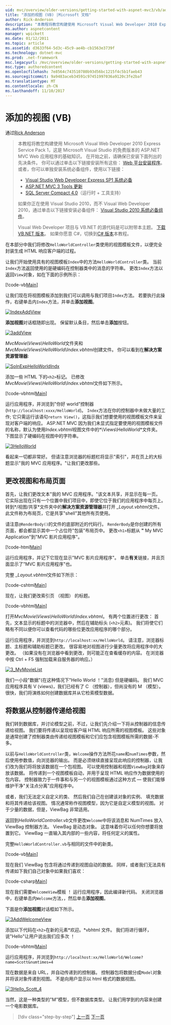 ```yaml
---
uid: mvc/overview/older-versions/getting-started-with-aspnet-mvc3/vb/adding-a-view
title: "添加的视图 (VB) |Microsoft 文档"
author: Rick-Anderson
description: "本教程将教您构建使用 Microsoft Visual Web Developer 2010 Express Service Pack 1，这是一个 ASP.NET MVC Web 应用程序的基础知识..."
ms.author: aspnetcontent
manager: wpickett
ms.date: 01/12/2011
ms.topic: article
ms.assetid: d3633f64-5d3c-45c9-ae4b-cb1563e3739f
ms.technology: dotnet-mvc
ms.prod: .net-framework
msc.legacyurl: /mvc/overview/older-versions/getting-started-with-aspnet-mvc3/vb/adding-a-view
msc.type: authoredcontent
ms.openlocfilehash: 7e8564c743510780b93d56bc1215f4c5b1faeb43
ms.sourcegitcommit: 9a9483aceb34591c97451997036a9120c3fe2baf
ms.translationtype: MT
ms.contentlocale: zh-CN
ms.lasthandoff: 11/10/2017
---
```

<a name="adding-a-view-vb"></a>添加的视图 (VB)
====================
通过[Rick Anderson](https://github.com/Rick-Anderson)

> 本教程将教您构建使用 Microsoft Visual Web Developer 2010 Express Service Pack 1，这是 Microsoft Visual Studio 的免费版本的 ASP.NET MVC Web 应用程序的基础知识。 在开始之前，请确保已安装下面列出的先决条件。 你可以通过单击以下链接安装所有这些： [Web 平台安装程序](https://www.microsoft.com/web/gallery/install.aspx?appid=VWD2010SP1Pack)。 或者，你可以单独安装系统必备组件，使用以下链接：
> 
> - [Visual Studio Web Developer Express SP1 系统必备](https://www.microsoft.com/web/gallery/install.aspx?appid=VWD2010SP1Pack)
> - [ASP.NET MVC 3 Tools 更新](https://www.microsoft.com/web/gallery/install.aspx?appsxml=&amp;appid=MVC3)
> - [SQL Server Compact 4.0](https://www.microsoft.com/web/gallery/install.aspx?appid=SQLCE;SQLCEVSTools_4_0)（运行时 + 工具支持）
> 
> 如果你正在使用 Visual Studio 2010，而不 Visual Web Developer 2010，通过单击以下链接安装必备组件： [Visual Studio 2010 系统必备组件](https://www.microsoft.com/web/gallery/install.aspx?appsxml=&amp;appid=VS2010SP1Pack)。
> 
> Visual Web Developer 项目与 VB.NET 的源代码是可以附带本主题。 [下载 VB.NET 版本](https://code.msdn.microsoft.com/Introduction-to-MVC-3-10d1b098)。 如果你愿意 C#，切换到[C# 版本](../cs/adding-a-view.md)本教程。


在本部分中我们将修改`HelloWorldController`类使用的视图模板文件，以便完全封装生成 HTML 响应客户端的过程。

让我们开始使用具有的视图模板`Index`中的方法`HelloWorldController`类。 当前`Index`方法返回使用的是硬编码在控制器类中的消息的字符串。 更改`Index`方法以返回`View`对象，如在下面的示例所示：

[!code-vb[Main](adding-a-view/samples/sample1.vb)]

让我们现在将视图模板添加到我们可以调用与我们项目`Index`方法。 若要执行此操作，右键单击内`Index`方法，并单击**添加视图**。

[![IndexAddView](adding-a-view/_static/image2.png "IndexAddView")](adding-a-view/_static/image1.png)

**添加视图**对话框随即出现。 保留默认条目，然后单击**添加**按钮。

[![3addView](adding-a-view/_static/image4.png "3addView")](adding-a-view/_static/image3.png)

*MvcMovie\Views\HelloWorld*文件夹和*MvcMovie\Views\HelloWorld\Index.vbhtml*创建文件。 你可以看到在**解决方案资源管理器**:

[![SolnExpHelloWorldIndx](adding-a-view/_static/image6.png "SolnExpHelloWorldIndx")](adding-a-view/_static/image5.png)

添加一些 HTML 下的`<h2>`标记。 已修改*MvcMovie\Views\HelloWorld\Index.vbhtml*文件如下所示。

[!code-vbhtml[Main](adding-a-view/samples/sample2.vbhtml)]

运行应用程序，并浏览到&quot;你好 world&quot;控制器 (`http://localhost:xxxx/HelloWorld`)。 `Index`方法在你的控制器中未做大量的工作; 它只需运行该语句`return View()`，这指示我们想要使用的视图模板文件来呈现对客户端的响应。 ASP.NET MVC 因为我们未显式指定要使用的视图模板文件的名称，默认为使用*Index.vbhtml*视图文件中的*\Views\HelloWorld*文件夹。 下图显示了硬编码在视图中的字符串。

[![3HelloWorld](adding-a-view/_static/image8.png "3HelloWorld")](adding-a-view/_static/image7.png)

看起来一切都非常好。 但请注意浏览器的标题栏将显示&quot;索引&quot;，并在页上的大标题显示&quot;我的 MVC 应用程序。&quot;让我们更改那些。

## <a name="changing-views-and-layout-pages"></a>更改视图和布局页面

首先，让我们更改文本&quot;我的 MVC 应用程序。&quot;该文本共享，并显示在每一页。 它实际出现在只有一个位置中我们项目中，即使它位于我们的应用程序中每页上。 转到*/视图/共享*文件夹中的**解决方案资源管理器**并打开 *\_Layout.vbhtml*文件。 此文件称为布局页，它是共享&quot;shell&quot;其他所有页使用。

请注意`@RenderBody()`的文件的底部附近的代码行。 `RenderBody`是你创建的所有页面，都会都显示其中一个占位符&quot;包装&quot;布局页中。 更改`<h1>`标题从 **&quot;**  My MVC Application&quot;到&quot;MVC 影片应用程序&quot;。

[!code-html[Main](adding-a-view/samples/sample3.html)]

运行应用程序，并记下它现在显示&quot;MVC 影片应用程序&quot;。 单击**有关**链接，并且页面显示了&quot;MVC 影片应用程序&quot;也。

完整 *\_Layout.vbhtml*文件如下所示：

[!code-cshtml[Main](adding-a-view/samples/sample4.cshtml)]

现在，让我们更改索引页 （视图） 的标题。

[!code-vbhtml[Main](adding-a-view/samples/sample5.vbhtml)]

打开*MvcMovie\Views\HelloWorld\Index.vbhtml*。 有两个位置进行更改： 首先，文本显示的标题中的浏览器中，然后在辅助标头 (`<h2>`元素)。 我们将使它们略有不同以便你可以查看代码的哪些位更改应用程序的哪个部分。

运行应用程序，并浏览到`http://localhost:xx/HelloWorld`。 请注意，浏览器标题、主标题和辅助标题已更改。 很容易地对视图进行少量更改将应用程序中的大更改。 （如果没有在浏览器中看到更改，则可能正在查看缓存的内容。 在浏览器中按 Ctrl + F5 强制加载来自服务器的响应。）

[![3_MyMovieList](adding-a-view/_static/image10.png "3_MyMovieList")](adding-a-view/_static/image9.png)

我们一小段&quot;数据&quot;(在这种情况下&quot;Hello World ！&quot;消息) 但是硬编码。 我们 MVC 应用程序具有 V (views)，我们已经有了 C （控制器），但尚没有的 M （模型）。 很快，我们将演练如何创建数据库并从它检索模型数据。

## <a name="passing-data-from-the-controller-to-the-view"></a>将数据从控制器传递给视图

我们转到数据库，并讨论模型之前，不过，让我们先介绍一下将从控制器的信息传递给视图。 我们要将传递以呈现给客户端 HTML 响应所需的视图模板。 这些对象是通常创建了控制器类由传递给视图模板和它们应包含视图模板所需的数据-不多。

以前与`HelloWorldController`类，`Welcome`操作方法所花`name`和`numTimes`参数，然后使用参数值，向浏览器的输出。 而是必须继续直接呈现此响应的控制器，让我们改为我们将将放该数据在一个包视图。 可以使用控制器和视图`ViewBag`对象来存放该数据。 将传递到一个视图模板自动，并用于呈现 HTML 响应作为数据使用的包内容。 控制器致力于一件事和与另一个的视图模板通过这种方式 — 使我们能够维护干净&quot;关注点分离&quot;应用程序中。

或者，我们无法定义自定义的类、 然后我们自己在创建该对象的实例、 填充数据和将其传递给该视图。 情况通常称作视图模型，因为它是自定义模型的视图。 对于少量的数据，但是，ViewBag 非常适用。

返回到*HelloWorldController.vb*文件更改`Welcome`中将该消息和 NumTimes 放入 ViewBag 控制器方法。 ViewBag 是动态对象。 这意味着你可以任何你想要将放置到它。 ViewBag 一直输入其内部的一些内容，将任何定义的属性。

完整`HelloWorldController.vb`与相同的文件中的新类。

[!code-vb[Main](adding-a-view/samples/sample6.vb)]

现在我们 ViewBag 包含将通过传递到视图自动的数据。 同样，或者我们无法具有传递如下我们自己对象中如果我们喜欢：

[!code-csharp[Main](adding-a-view/samples/sample7.cs)]

现在我们需要`WelcomeView`模板 ！ 运行应用程序，因此编译新代码。 关闭浏览器中，右键单击内`Welcome`方法，，然后单击**添加视图**。

下面是你**添加视图**对话框如下所示。

[![3AddWelcomeView](adding-a-view/_static/image12.png "3AddWelcomeView")](adding-a-view/_static/image11.png)

添加以下代码在`<h2>`在新的元素*欢迎。*vbhtml 文件。 我们将进行循环，说&quot;Hello&quot;让用户说出我们应多次 ！

[!code-vbhtml[Main](adding-a-view/samples/sample8.vbhtml)]

运行应用程序，并浏览到`http://localhost:xx/HelloWorld/Welcome?name=Scott&numtimes=4`

现在数据是来自 URL，并自动传递到的控制器。 控制器包将数据分成`Model`对象并将该对象传递到视图。 不是向用户显示以 html 格式的数据视图。

[![3Hello_Scott_4](adding-a-view/_static/image14.png "3Hello_Scott_4")](adding-a-view/_static/image13.png)

当然，这是一种类型的&quot;M&quot;模型，但不数据库类型。 让我们用学到的内容来创建一个电影数据库。

>[!div class="step-by-step"]
[上一页](adding-a-controller.md)
[下一页](adding-a-model.md)
